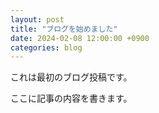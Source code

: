 ```yaml
---
layout: post
title: "ブログを始めました"
date: 2024-02-08 12:00:00 +0900
categories: blog
---
```


これは最初のブログ投稿です。

ここに記事の内容を書きます。 